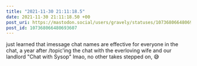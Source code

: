 ```yaml
---
title: "2021-11-30 21:11:18.5"
date: 2021-11-30 21:11:18.50 +00
post_uri: https://mastodon.social/users/gravely/statuses/107368066480693607
post_id: 107368066480693607
---
```

just learned that imessage chat names are effective for everyone in the chat, a year after /topic'ing the chat with the everloving wife and our landlord "Chat with Sysop" lmao, no other takes stepped on, 😅


